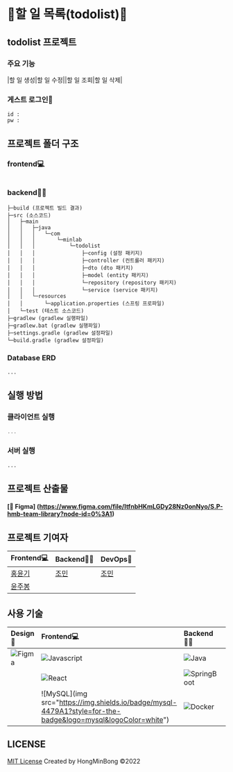 # 📝할 일 목록(todolist)📝

## todolist 프로젝트
### 주요 기능
|할 일 생성|할 일 수정||할 일 조회|할 일 삭제| 

### 게스트 로그인🔑
```
id : 
pw :
```

## 프로젝트 폴더 구조

### frontend💻
```

```

### backend👨‍💻
```
├─build (프로젝트 빌드 결과)
├─src (소스코드)
│   ├─main
│   │   ├─java
│   │   │   └─com
│   │   │       └─minlab
│   │   │           └─todolist
│   │   │               ├─config (설정 패키지)
│   │   │               ├─controller (컨트롤러 패키지)
│   │   │               ├─dto (dto 패키지)
│   │   │               ├─model (entity 패키지)
│   │   │               └─repository (repository 패키지)
│   │   │               └─service (service 패키지)
│   │   └─resources
│   │       └─application.properties (스프링 프로파일)
│   └─test (테스트 소스코드)
├─gradlew (gradlew 실행파일)
├─gradlew.bat (gradlew 실행파일)
├─settings.gradle (gradlew 설정파일)
└─build.gradle (gradlew 설정파일)
```

### Database ERD
```
...
```

## 실행 방법

### 클라이언트 실행
```js
...
```

### 서버 실행
```
...
```

## 프로젝트 산출물
#### [🎨 Figma] (https://www.figma.com/file/ItfnbHKmLGDy28Nz0onNyo/S.P-hmb-team-library?node-id=0%3A1)

## 프로젝트 기여자
|Frontend💻|Backend👨‍💻|DevOps🚊|
|:---|:---|:---|
|[홍윤기](https://github.com/altanis7)|[조민](https://github.com/Minnaldo)|[조민](https://github.com/Minnaldo)|
|[윤주봉](https://github.com/dbswnqhd12)| | |

## 사용 기술
|Design🎨|Frontend💻|Backend👨‍💻|DevOps🚊|
|:---|:---|:---|:---|
|![Figma](https://img.shields.io/badge/Figma-F24E1E?style=for-the-badge&logo=Figma&logoColor=white)|![Javascript](https://img.shields.io/badge/Javascript-ffb13b?style=for-the-badge&logo=javascript&logoColor=white)|![Java](https://img.shields.io/badge/Java-007396?style=for-the-badge&logo=Java&logoColor=white)|![AWS](https://img.shields.io/badge/AWS-%23FF9900.svg?style=for-the-badge&logo=amazon-aws&logoColor=white)|
| |![React](https://img.shields.io/badge/react-%2320232a.svg?style=for-the-badge&logo=react&logoColor=%2361DAFB)|![SpringBoot](https://img.shields.io/badge/SpringBoot-6DB33F?style=for-the-badge&logo=Spring&logoColor=white)| |
| |![MySQL](img src="https://img.shields.io/badge/mysql-4479A1?style=for-the-badge&logo=mysql&logoColor=white")|![Docker](https://img.shields.io/badge/Docker-2496ED.svg?style=for-the-badge&logo=Docker&logoColor=white)|

## LICENSE

[MIT License]() Created by HongMinBong ©2022
<!-- ![License](https://img.shields.io/github/license/INFP-Study/CIAT) -->
